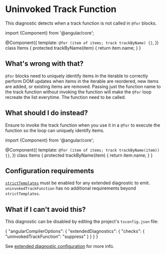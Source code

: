 # Uninvoked Track Function

This diagnostic detects when a track function is not called in `@for` blocks.

<docs-code language="typescript">

import {Component} from '@angular/core';

@Component({
  template: `@for (item of items; track trackByName) {}`,
})
class Items {
  protected trackByName(item) { return item.name; }
}

</docs-code>

## What's wrong with that?

`@for` blocks need to uniquely identify items in the iterable to correctly perform DOM updates when items in the iterable are reordered, new items are added, or existing items are removed. 
Passing just the function name to the track function without invoking the function will make the `@for` loop recreate the list everytime. The function need to be called.

## What should I do instead?

Ensure to invoke the track function when you use it in a `@for` to execute the function so the loop can uniquely identify items.

<docs-code language="typescript">

import {Component} from '@angular/core';

@Component({
  template: `@for (item of items; track trackByName(item)) {}`,
})
class Items {
  protected trackByName(item) { return item.name; }
}

</docs-code>

## Configuration requirements

[`strictTemplates`](tools/cli/template-typecheck#strict-mode) must be enabled for any extended diagnostic to emit.
`uninvokedTrackFunction` has no additional requirements beyond `strictTemplates`.

## What if I can't avoid this?

This diagnostic can be disabled by editing the project's `tsconfig.json` file:

<docs-code language="json">
{
  "angularCompilerOptions": {
    "extendedDiagnostics": {
      "checks": {
        "uninvokedTrackFunction": "suppress"
      }
    }
  }
}
</docs-code>

See [extended diagnostic configuration](extended-diagnostics#configuration) for more info.
